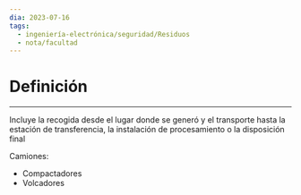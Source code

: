 ```yaml
---
dia: 2023-07-16
tags:
  - ingeniería-electrónica/seguridad/Residuos
  - nota/facultad
---
```

# Definición
---
Incluye la recogida desde el lugar donde se generó y el transporte hasta la estación de transferencia, la instalación de procesamiento o la disposición final

Camiones: 
* Compactadores
* Volcadores